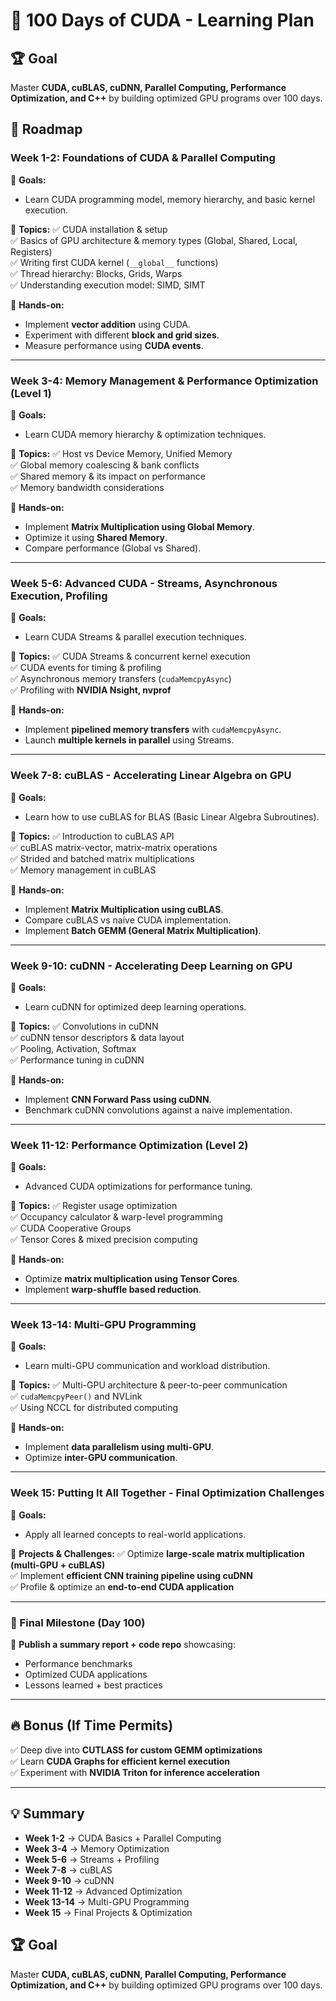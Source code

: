 # 🚀 100 Days of CUDA - Learning Plan

## 🏆 Goal
Master **CUDA, cuBLAS, cuDNN, Parallel Computing, Performance Optimization, and C++** by building optimized GPU programs over 100 days.

## 📅 Roadmap

### **Week 1-2: Foundations of CUDA & Parallel Computing**
🔹 **Goals:**
- Learn CUDA programming model, memory hierarchy, and basic kernel execution.

🔹 **Topics:**
✅ CUDA installation & setup  
✅ Basics of GPU architecture & memory types (Global, Shared, Local, Registers)  
✅ Writing first CUDA kernel (`__global__` functions)  
✅ Thread hierarchy: Blocks, Grids, Warps  
✅ Understanding execution model: SIMD, SIMT  

🔹 **Hands-on:**
- Implement **vector addition** using CUDA.
- Experiment with different **block and grid sizes**.
- Measure performance using **CUDA events**.

---
### **Week 3-4: Memory Management & Performance Optimization (Level 1)**
🔹 **Goals:**
- Learn CUDA memory hierarchy & optimization techniques.

🔹 **Topics:**
✅ Host vs Device Memory, Unified Memory  
✅ Global memory coalescing & bank conflicts  
✅ Shared memory & its impact on performance  
✅ Memory bandwidth considerations  

🔹 **Hands-on:**
- Implement **Matrix Multiplication using Global Memory**.
- Optimize it using **Shared Memory**.
- Compare performance (Global vs Shared).

---
### **Week 5-6: Advanced CUDA - Streams, Asynchronous Execution, Profiling**
🔹 **Goals:**
- Learn CUDA Streams & parallel execution techniques.

🔹 **Topics:**
✅ CUDA Streams & concurrent kernel execution  
✅ CUDA events for timing & profiling  
✅ Asynchronous memory transfers (`cudaMemcpyAsync`)  
✅ Profiling with **NVIDIA Nsight, nvprof**  

🔹 **Hands-on:**
- Implement **pipelined memory transfers** with `cudaMemcpyAsync`.
- Launch **multiple kernels in parallel** using Streams.

---
### **Week 7-8: cuBLAS - Accelerating Linear Algebra on GPU**
🔹 **Goals:**
- Learn how to use cuBLAS for BLAS (Basic Linear Algebra Subroutines).

🔹 **Topics:**
✅ Introduction to cuBLAS API  
✅ cuBLAS matrix-vector, matrix-matrix operations  
✅ Strided and batched matrix multiplications  
✅ Memory management in cuBLAS  

🔹 **Hands-on:**
- Implement **Matrix Multiplication using cuBLAS**.
- Compare cuBLAS vs naive CUDA implementation.
- Implement **Batch GEMM (General Matrix Multiplication)**.

---
### **Week 9-10: cuDNN - Accelerating Deep Learning on GPU**
🔹 **Goals:**
- Learn cuDNN for optimized deep learning operations.

🔹 **Topics:**
✅ Convolutions in cuDNN  
✅ cuDNN tensor descriptors & data layout  
✅ Pooling, Activation, Softmax  
✅ Performance tuning in cuDNN  

🔹 **Hands-on:**
- Implement **CNN Forward Pass using cuDNN**.
- Benchmark cuDNN convolutions against a naive implementation.

---
### **Week 11-12: Performance Optimization (Level 2)**
🔹 **Goals:**
- Advanced CUDA optimizations for performance tuning.

🔹 **Topics:**
✅ Register usage optimization  
✅ Occupancy calculator & warp-level programming  
✅ CUDA Cooperative Groups  
✅ Tensor Cores & mixed precision computing  

🔹 **Hands-on:**
- Optimize **matrix multiplication using Tensor Cores**.
- Implement **warp-shuffle based reduction**.

---
### **Week 13-14: Multi-GPU Programming**
🔹 **Goals:**
- Learn multi-GPU communication and workload distribution.

🔹 **Topics:**
✅ Multi-GPU architecture & peer-to-peer communication  
✅ `cudaMemcpyPeer()` and NVLink  
✅ Using NCCL for distributed computing  

🔹 **Hands-on:**
- Implement **data parallelism using multi-GPU**.
- Optimize **inter-GPU communication**.

---
### **Week 15: Putting It All Together - Final Optimization Challenges**
🔹 **Goals:**
- Apply all learned concepts to real-world applications.

🔹 **Projects & Challenges:**
✅ Optimize **large-scale matrix multiplication (multi-GPU + cuBLAS)**  
✅ Implement **efficient CNN training pipeline using cuDNN**  
✅ Profile & optimize an **end-to-end CUDA application**  

---
### **🎯 Final Milestone (Day 100)**
🚀 **Publish a summary report + code repo** showcasing:
- Performance benchmarks
- Optimized CUDA applications
- Lessons learned + best practices  

---
## **🔥 Bonus (If Time Permits)**
✅ Deep dive into **CUTLASS for custom GEMM optimizations**  
✅ Learn **CUDA Graphs for efficient kernel execution**  
✅ Experiment with **NVIDIA Triton for inference acceleration**  

---
## **💡 Summary**
- **Week 1-2** → CUDA Basics + Parallel Computing  
- **Week 3-4** → Memory Optimization  
- **Week 5-6** → Streams + Profiling  
- **Week 7-8** → cuBLAS  
- **Week 9-10** → cuDNN  
- **Week 11-12** → Advanced Optimization  
- **Week 13-14** → Multi-GPU Programming  
- **Week 15** → Final Projects & Optimization  

## 🏆 Goal
Master **CUDA, cuBLAS, cuDNN, Parallel Computing, Performance Optimization, and C++** by building optimized GPU programs over 100 days.

